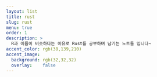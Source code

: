 ```yaml
---
layout: list
title: rust
slug: rust
menu: true
order: 1
description: >
  R과 이름이 비슷하다는 이유로 Rust를 공부하며 남기는 노트들 입니다~
accent_color: rgb(38,139,210)
accent_image:
  background: rgb(32,32,32)
  overlay:    false
---
```

